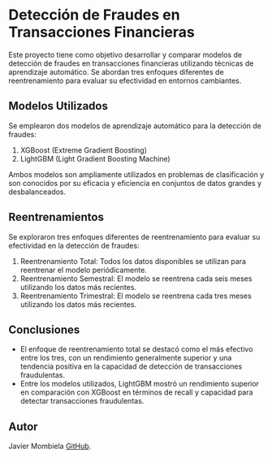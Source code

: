 # Detección de Fraudes en Transacciones Financieras

Este proyecto tiene como objetivo desarrollar y comparar modelos de detección de fraudes en transacciones financieras utilizando técnicas de aprendizaje automático. Se abordan tres enfoques diferentes de reentrenamiento para evaluar su efectividad en entornos cambiantes.

## Modelos Utilizados

Se emplearon dos modelos de aprendizaje automático para la detección de fraudes:

1. XGBoost (Extreme Gradient Boosting)
2. LightGBM (Light Gradient Boosting Machine)

Ambos modelos son ampliamente utilizados en problemas de clasificación y son conocidos por su eficacia y eficiencia en conjuntos de datos grandes y desbalanceados.

## Reentrenamientos

Se exploraron tres enfoques diferentes de reentrenamiento para evaluar su efectividad en la detección de fraudes:

1. Reentrenamiento Total: Todos los datos disponibles se utilizan para reentrenar el modelo periódicamente.
2. Reentrenamiento Semestral: El modelo se reentrena cada seis meses utilizando los datos más recientes.
3. Reentrenamiento Trimestral: El modelo se reentrena cada tres meses utilizando los datos más recientes.

## Conclusiones

- El enfoque de reentrenamiento total se destacó como el más efectivo entre los tres, con un rendimiento generalmente superior y una tendencia positiva en la capacidad de detección de transacciones fraudulentas.
- Entre los modelos utilizados, LightGBM mostró un rendimiento superior en comparación con XGBoost en términos de recall y capacidad para detectar transacciones fraudulentas.

## Autor

Javier Mombiela [GitHub](https://github.com/javim7).
